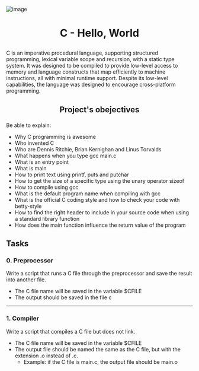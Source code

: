 ![image](https://s3.eu-west-3.amazonaws.com/hbtn.intranet.project.files/holbertonschool-low_level_programming/212/cisfun.jpg)
# <p align=center> C - Hello, World</p>
C is an imperative procedural language, supporting structured programming, lexical variable scope and recursion, with a static type system. It was designed to be compiled to provide low-level access to memory and language constructs that map efficiently to machine instructions, all with minimal runtime support. Despite its low-level capabilities, the language was designed to encourage cross-platform programming.
## <p align=center> Project's obejectives </p>
Be able to explain:
- Why C programming is awesome
- Who invented C
- Who are Dennis Ritchie, Brian Kernighan and Linus Torvalds
- What happens when you type gcc main.c
- What is an entry point
- What is main
- How to print text using printf, puts and putchar
- How to get the size of a specific type using the unary operator sizeof
- How to compile using gcc
- What is the default program name when compiling with gcc
- What is the official C coding style and how to check your code with betty-style
- How to find the right header to include in your source code when using a standard library function
- How does the main function influence the return value of the program

## Tasks
### 0. Preprocessor
Write a script that runs a C file through the preprocessor and save the result into another file.

- The C file name will be saved in the variable $CFILE
- The output should be saved in the file c
--------------------------------------------------------------------------
### 1. Compiler
Write a script that compiles a C file but does not link.

- The C file name will be saved in the variable $CFILE
- The output file should be named the same as the C file, but with the extension .o instead of .c.
  - Example: if the C file is main.c, the output file should be main.o

